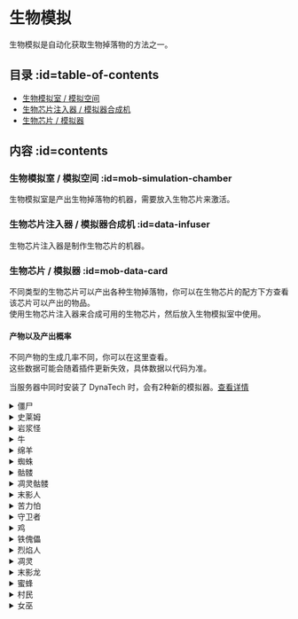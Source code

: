 # 生物模拟

生物模拟是自动化获取生物掉落物的方法之一。

## 目录 :id=table-of-contents

- [生物模拟室 / 模拟空间](#mob-simulation-chamber)
- [生物芯片注入器 / 模拟器合成机](#data-infuser)
- [生物芯片 / 模拟器](#mob-data-card)

## 内容 :id=contents

### 生物模拟室 / 模拟空间 :id=mob-simulation-chamber

生物模拟室是产出生物掉落物的机器，需要放入生物芯片来激活。

### 生物芯片注入器 / 模拟器合成机 :id=data-infuser

生物芯片注入器是制作生物芯片的机器。

### 生物芯片 / 模拟器 :id=mob-data-card

不同类型的生物芯片可以产出各种生物掉落物，你可以在生物芯片的配方下方查看该芯片可以产出的物品。  
使用生物芯片注入器来合成可用的生物芯片，然后放入生物模拟室中使用。

#### 产物以及产出概率

不同产物的生成几率不同，你可以在这里查看。  
这些数据可能会随着插件更新失效，具体数据以代码为准。

当服务器中同时安装了 DynaTech 时，会有2种新的模拟器。[查看详情](/dyna-tech/Integrations) 

<details>
<summary>僵尸</summary>

| 产物 | 概率 |
| --- | --- |
| 腐肉 | 100% |
</details>

<details>
<summary>史莱姆</summary>

| 产物 | 概率 |
| --- | --- |
| 粘液球 | 100% |
</details>

<details>
<summary>岩浆怪</summary>

| 产物 | 概率 |
| --- | --- |
| 岩浆膏 | 100% |
</details>

<details>
<summary>牛</summary>

| 产物 | 概率 |
| --- | --- |
| 皮革 | 100% |
| 生牛肉 | 100% |
</details>

<details>
<summary>绵羊</summary>

| 产物 | 概率 |
| --- | --- |
| 白色羊毛 | 100% |
| 生羊肉 | 100% |
| 粉色羊毛 | 100% |
</details>

<details>
<summary>蜘蛛</summary>

| 产物 | 概率 |
| --- | --- |
| 线 | 100% |
| 蜘蛛眼 | 50% |
</details>

<details>
<summary>骷髅</summary>

| 产物 | 概率 |
| --- | --- |
| 骨头 | 100% |
| 箭 | 33.33% (1/3) |
</details>

<details>
<summary>凋灵骷髅</summary>

| 产物 | 概率 |
| --- | --- |
| 煤炭 * 2 | 100% |
| 骨头 | 33.33% (1/3) |
| 凋灵骷髅头 | 6.67% (1/15) |
</details>

<details>
<summary>末影人</summary>

| 产物 | 概率 |
| --- | --- |
| 末影珍珠 | 100% |
</details>

<details>
<summary>苦力怕</summary>

| 产物 | 概率 |
| --- | --- |
| 火药 | 100% |
</details>

<details>
<summary>守卫者</summary>

| 产物 | 概率 |
| --- | --- |
| 海晶碎片 | 100% |
| 海晶砂粒 | 50% |
| 生鳕鱼 | 33.33% (1/3) |
| 海绵 | 2.5% |
</details>

<details>
<summary>鸡</summary>

| 产物 | 概率 |
| --- | --- |
| 生鸡肉 | 100% |
| 羽毛 | 50% |
</details>

<details>
<summary>铁傀儡</summary>

| 产物 | 概率 |
| --- | --- |
| 铁锭 * 2 | 100% |
| 虞美人 | 33.33% (1/3) |
| [基础电路板](https://slimefun-wiki.guizhanss.cn/Circuit-Boards) | 33.33% (1/3) |
</details>

<details>
<summary>烈焰人</summary>

| 产物 | 概率 |
| --- | --- |
| 烈焰棒 | 100% |
</details>

<details>
<summary>凋灵</summary>

| 产物 | 概率 |
| --- | --- |
| 下界之星 | 100% |
| [压缩碳](https://slimefun-wiki.guizhanss.cn/Carbon) * 8 | 50% |
</details>

<details>
<summary>末影龙</summary>

| 产物 | 概率 |
| --- | --- |
| 虚空粉尘 | 100% |
| 末地奇点 | 25% |
| 龙蛋 | 0.0001% (1/1,000,000) |
</details>

<details>
<summary>蜜蜂</summary>

| 产物 | 概率 |
| --- | --- |
| 蜜脾 | 100% |
</details>

<details>
<summary>村民</summary>

| 产物 | 概率 |
| --- | --- |
| 绿宝石 | 100% |
</details>

<details>
<summary>女巫</summary>

| 产物 | 概率 |
| --- | --- |
| 糖 | 100% |
| 红石粉 | 100% |
| 玻璃瓶 | 100% |
| 萤石粉 | 100% |
</details>
